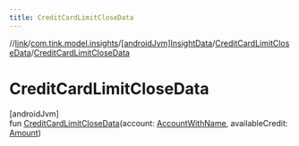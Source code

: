 ```yaml
---
title: CreditCardLimitCloseData
---
```

//[link](../../../../index.html)/[com.tink.model.insights](../../index.html)/[[androidJvm]InsightData](../index.html)/[CreditCardLimitCloseData](index.html)/[CreditCardLimitCloseData](-credit-card-limit-close-data.html)



# CreditCardLimitCloseData



[androidJvm]\
fun [CreditCardLimitCloseData](-credit-card-limit-close-data.html)(account: [AccountWithName](../../../com.tink.model.account/[android-jvm]-account-with-name/index.html), availableCredit: [Amount](../../../com.tink.model.misc/[android-jvm]-amount/index.html))




